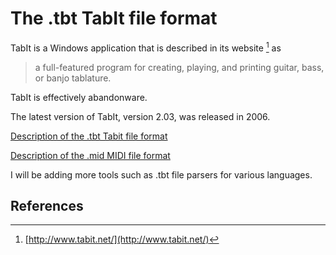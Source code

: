 
# The .tbt TabIt file format

TabIt is a Windows application that is described in its website [^1] as

> a full-featured program for creating, playing, and printing guitar, bass, or banjo tablature.

TabIt is effectively abandonware.

The latest version of TabIt, version 2.03, was released in 2006.


[Description of the .tbt Tabit file format](description/tabit-file-format-description.md)

[Description of the .mid MIDI file format](description/midi-file-format-description.md)

I will be adding more tools such as .tbt file parsers for various languages.


## References

[^1]: [http://www.tabit.net/](http://www.tabit.net/)

